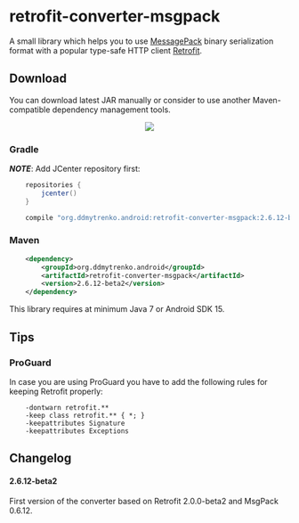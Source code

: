 # retrofit-converter-msgpack

A small library which helps you to use [MessagePack](http://msgpack.org/) binary serialization
format with a popular type-safe HTTP client [Retrofit](https://square.github.io/retrofit/).

## Download

You can download latest JAR manually or consider to use another Maven-compatible dependency
management tools.

<div style="text-align:center">
    <a href="">
        <img
            src="https://raw.githubusercontent.com/ddmytrenko/retrofit-converter-msgpack/master/readme/images/button-download-jar.png"
            />
    </a>
</div>

### Gradle

***NOTE***: Add JCenter repository first:

```groovy
    repositories {
        jcenter()
    }
```

```groovy
    compile "org.ddmytrenko.android:retrofit-converter-msgpack:2.6.12-beta2"
```

### Maven

```xml
    <dependency>
        <groupId>org.ddmytrenko.android</groupId>
        <artifactId>retrofit-converter-msgpack</artifactId>
        <version>2.6.12-beta2</version>
    </dependency>
```

This library requires at minimum Java 7 or Android SDK 15.

## Tips

### ProGuard

In case you are using ProGuard you have to add the following rules for keeping Retrofit properly:

```proguard
    -dontwarn retrofit.**
    -keep class retrofit.** { *; }
    -keepattributes Signature
    -keepattributes Exceptions
```

## Changelog

#### 2.6.12-beta2

First version of the converter based on Retrofit 2.0.0-beta2 and MsgPack 0.6.12.
